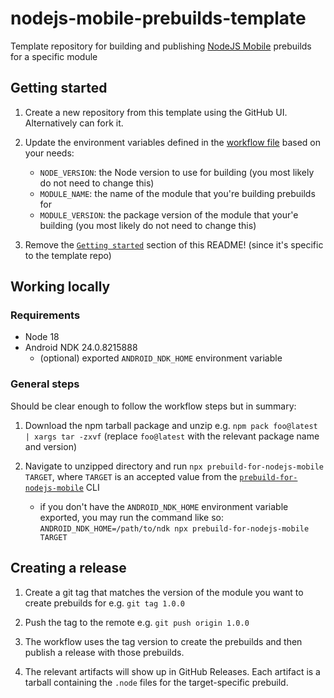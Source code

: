 # nodejs-mobile-prebuilds-template

Template repository for building and publishing [NodeJS Mobile](https://github.com/nodejs-mobile/nodejs-mobile) prebuilds for a specific module

## Getting started

1. Create a new repository from this template using the GitHub UI. Alternatively can fork it.
2. Update the environment variables defined in the [workflow file](./.github/workflows/prebuilds.yml) based on your needs:

   - `NODE_VERSION`: the Node version to use for building (you most likely do not need to change this)
   - `MODULE_NAME`: the name of the module that you're building prebuilds for
   - `MODULE_VERSION`: the package version of the module that your'e building (you most likely do not need to change this)

3. Remove the [`Getting started`](#getting-started) section of this README! (since it's specific to the template repo)

## Working locally

### Requirements

- Node 18
- Android NDK 24.0.8215888
  - (optional) exported `ANDROID_NDK_HOME` environment variable

### General steps

Should be clear enough to follow the workflow steps but in summary:

1. Download the npm tarball package and unzip e.g. `npm pack foo@latest | xargs tar -zxvf` (replace `foo@latest` with the relevant package name and version)

2. Navigate to unzipped directory and run `npx prebuild-for-nodejs-mobile TARGET`, where `TARGET` is an accepted value from the [`prebuild-for-nodejs-mobile`](https://github.com/staltz/prebuild-for-nodejs-mobile) CLI
   - if you don't have the `ANDROID_NDK_HOME` environment variable exported, you may run the command like so: `ANDROID_NDK_HOME=/path/to/ndk npx prebuild-for-nodejs-mobile TARGET`

## Creating a release

1. Create a git tag that matches the version of the module you want to create prebuilds for e.g. `git tag 1.0.0`

2. Push the tag to the remote e.g. `git push origin 1.0.0`

3. The workflow uses the tag version to create the prebuilds and then publish a release with those prebuilds.

4. The relevant artifacts will show up in GitHub Releases. Each artifact is a tarball containing the `.node` files for the target-specific prebuild.
